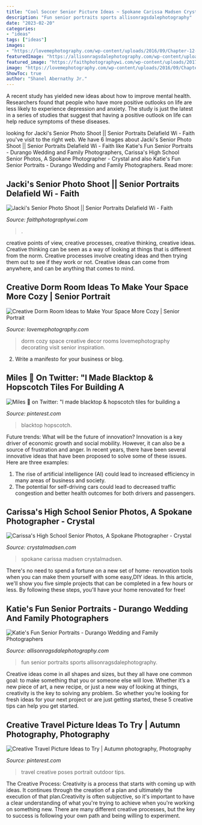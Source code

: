 ```yaml
---
title: "Cool Soccer Senior Picture Ideas ~ Spokane Carissa Madsen Crystalmadsen"
description: "Fun senior portraits sports allisonragsdalephotography"
date: "2023-02-20"
categories:
- "ideas"
tags: ["ideas"]
images:
- "https://lovemephotography.com/wp-content/uploads/2016/09/Chapter-12-Dorm-Room-Ideas-01.jpg"
featuredImage: "https://allisonragsdalephotography.com/wp-content/uploads/2014/03/allisonragsdalephotography-7726.jpg"
featured_image: "https://faithphotographywi.com/wp-content/uploads/2017/02/Jackie_252c_Hartland-Wi-Senior-Photographers.jpg"
image: "https://lovemephotography.com/wp-content/uploads/2016/09/Chapter-12-Dorm-Room-Ideas-01.jpg"
ShowToc: true
author: "Shanel Abernathy Jr."
---
```



A recent study has yielded new ideas about how to improve mental health. Researchers found that people who have more positive outlooks on life are less likely to experience depression and anxiety. The study is just the latest in a series of studies that suggest that having a positive outlook on life can help reduce symptoms of these diseases.

	

		
looking for Jacki&#039;s Senior Photo Shoot || Senior Portraits Delafield Wi - Faith you've visit to the right web. We have 6 Images about Jacki&#039;s Senior Photo Shoot || Senior Portraits Delafield Wi - Faith like Katie&#039;s Fun Senior Portraits - Durango Wedding and Family Photographers, Carissa&#039;s High School Senior Photos, A Spokane Photographer - Crystal and also Katie&#039;s Fun Senior Portraits - Durango Wedding and Family Photographers. Read more:
		
    
## Jacki&#039;s Senior Photo Shoot || Senior Portraits Delafield Wi - Faith

<img loading=lazy src="https://faithphotographywi.com/wp-content/uploads/2017/02/Jackie_252c_Hartland-Wi-Senior-Photographers.jpg" onerror="this.onerror=null;this.src='https://tse3.mm.bing.net/th?id=OIP.03fk933S06wZzC5ZOln4VQHaQB&amp;pid=15.1';" alt="Jacki&#039;s Senior Photo Shoot || Senior Portraits Delafield Wi - Faith">

_Source: faithphotographywi.com_

>. 

	

creative points of view, creative processes, creative thinking, creative ideas.
Creative thinking can be seen as a way of looking at things that is different from the norm. Creative processes involve creating ideas and then trying them out to see if they work or not. Creative ideas can come from anywhere, and can be anything that comes to mind.

    
## Creative Dorm Room Ideas To Make Your Space More Cozy | Senior Portrait

<img loading=lazy src="https://lovemephotography.com/wp-content/uploads/2016/09/Chapter-12-Dorm-Room-Ideas-01.jpg" onerror="this.onerror=null;this.src='https://tse2.mm.bing.net/th?id=OIP.si95z-AmW-LC7xcO99CobAHaL2&amp;pid=15.1';" alt="Creative Dorm Room Ideas to Make Your Space More Cozy | Senior Portrait">

_Source: lovemephotography.com_

>dorm cozy space creative decor rooms lovemephotography decorating visit senior inspiration. 

	

2. Write a manifesto for your business or blog.

    
## Miles 🍎 On Twitter: &quot;I Made Blacktop &amp; Hopscotch Tiles For Building A

<img loading=lazy src="https://i.pinimg.com/736x/52/0e/83/520e837a811881876fa6ab3331b04d2d.jpg" onerror="this.onerror=null;this.src='https://tse2.mm.bing.net/th?id=OIP.SkQzMfM3reXD0Ot0VpP6EwHaEK&amp;pid=15.1';" alt="Miles 🍎 on Twitter: &quot;I made blacktop &amp; hopscotch tiles for building a">

_Source: pinterest.com_

>blacktop hopscotch. 

	

Future trends: What will be the future of innovation?
Innovation is a key driver of economic growth and social mobility. However, it can also be a source of frustration and anger. In recent years, there have been several innovative ideas that have been proposed to solve some of these issues. Here are three examples:
1. The rise of artificial intelligence (AI) could lead to increased efficiency in many areas of business and society.
2. The potential for self-driving cars could lead to decreased traffic congestion and better health outcomes for both drivers and passengers.

    
## Carissa&#039;s High School Senior Photos, A Spokane Photographer - Crystal

<img loading=lazy src="https://crystalmadsen.com/wp-content/uploads/2012/09/Girls-Senior-Photo-Ideas-Spokane_0031-682x1024.jpg" onerror="this.onerror=null;this.src='https://tse4.mm.bing.net/th?id=OIP.QbRIf_pTI_ayGdJbJBMq7QHaLH&amp;pid=15.1';" alt="Carissa&#039;s High School Senior Photos, A Spokane Photographer - Crystal">

_Source: crystalmadsen.com_

>spokane carissa madsen crystalmadsen. 

	

There's no need to spend a fortune on a new set of home- renovation tools when you can make them yourself with some easy,DIY ideas. In this article, we'll show you five simple projects that can be completed in a few hours or less. By following these steps, you'll have your home renovated for free!

    
## Katie&#039;s Fun Senior Portraits - Durango Wedding And Family Photographers

<img loading=lazy src="https://allisonragsdalephotography.com/wp-content/uploads/2014/03/allisonragsdalephotography-7726.jpg" onerror="this.onerror=null;this.src='https://tse1.mm.bing.net/th?id=OIP.b939v1OeDvIFb_gy4nX7PgHaLI&amp;pid=15.1';" alt="Katie&#039;s Fun Senior Portraits - Durango Wedding and Family Photographers">

_Source: allisonragsdalephotography.com_

>fun senior portraits sports allisonragsdalephotography. 

	

Creative ideas come in all shapes and sizes, but they all have one common goal: to make something that you or someone else will love. Whether it’s a new piece of art, a new recipe, or just a new way of looking at things, creativity is the key to solving any problem. So whether you’re looking for fresh ideas for your next project or are just getting started, these 5 creative tips can help you get started.

    
## Creative Travel Picture Ideas To Try | Autumn Photography, Photography

<img loading=lazy src="https://i.pinimg.com/originals/c9/82/6e/c9826e4adb7c3b4643b914b75978110f.jpg" onerror="this.onerror=null;this.src='https://tse4.mm.bing.net/th?id=OIP.d3TWEUf_kGnCHFz9FJ-wEwAAAA&amp;pid=15.1';" alt="Creative Travel Picture Ideas to Try | Autumn photography, Photography">

_Source: pinterest.com_

>travel creative poses portrait outdoor tips. 

	

The Creative Process:
Creativity is a process that starts with coming up with ideas. It continues through the creation of a plan and ultimately the execution of that plan.Creativity is often subjective, so it's important to have a clear understanding of what you're trying to achieve when you're working on something new. There are many different creative processes, but the key to success is following your own path and being willing to experiment.

